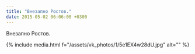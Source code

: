 ```yaml
---
title: "Внезапно Ростов."
date: 2015-05-02 06:06:00 +0300
---
```


Внезапно Ростов.

{% include media.html f="/assets/vk_photos/1/5e1EX4w28dU.jpg" alt="" %}

